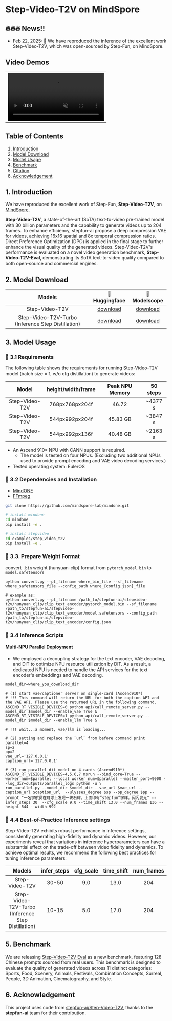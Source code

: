 

# Step-Video-T2V on MindSpore

## 🔥🔥🔥 News!!
* Feb 22, 2025: 👋 We have reproduced the inference of the excellent work Step-Video-T2V, which was open-sourced by Step-Fun, on MindSpore.


## Video Demos

<table border="0" style="width: 100%; text-align: center; margin-top: 1px;">
  <tr>
    <td><video src="https://github.com/user-attachments/assets/07dcec30-7f43-4751-adf2-9b09e93127e7" width="100%" controls autoplay loop muted></video></td>
  </tr>
</table>



## Table of Contents

1. [Introduction](#1-introduction)
2. [Model Download](#3-model-download)
3. [Model Usage](#4-model-usage)
4. [Benchmark](#5-benchmark)
5. [Citation](#7-citation)
6. [Acknowledgement](#8-ackownledgement)



## 1. Introduction

We have reproduced the excellent work of Step-Fun, **Step-Video-T2V**, on [MindSpore](https://www.mindspore.cn/).

**Step-Video-T2V**, a state-of-the-art (SoTA) text-to-video pre-trained model with 30 billion parameters and the capability to generate videos up to 204 frames. To enhance efficiency, stepfun-ai propose a deep compression VAE for videos, achieving 16x16 spatial and 8x temporal compression ratios. Direct Preference Optimization (DPO) is applied in the final stage to further enhance the visual quality of the generated videos. Step-Video-T2V's performance is evaluated on a novel video generation benchmark, **Step-Video-T2V-Eval**, demonstrating its SoTA text-to-video quality compared to both open-source and commercial engines.


## 2. Model Download
| Models   | 🤗Huggingface    |  🤖Modelscope |
|:-------:|:-------:|:-------:|
| Step-Video-T2V | [download](https://huggingface.co/stepfun-ai/stepvideo-t2v) | [download](https://www.modelscope.cn/models/stepfun-ai/stepvideo-t2v)
| Step-Video-T2V-Turbo (Inference Step Distillation) | [download](https://huggingface.co/stepfun-ai/stepvideo-t2v-turbo) | [download](https://www.modelscope.cn/models/stepfun-ai/stepvideo-t2v-turbo)


## 3. Model Usage
### 📜 3.1  Requirements

The following table shows the requirements for running Step-Video-T2V model (batch size = 1, w/o cfg distillation) to generate videos:

|     Model    |  height/width/frame |  Peak NPU Memory | 50 steps |
|:------------:|:------------:|:------------:|:------------:|
| Step-Video-T2V   |        768px768px204f      |  46.72 | ~4377 s |
| Step-Video-T2V   |        544px992px204f      |  45.83 GB | ~3847 s |
| Step-Video-T2V   |        544px992px136f      |  40.48 GB | ~2163 s |

* An Ascend 910* NPU with CANN support is required.
  * The model is tested on four NPUs. (Excluding two additional NPUs used to provide prompt encoding and VAE video decoding services.)
* Tested operating system: EulerOS


### 🔧 3.2 Dependencies and Installation

- [MindONE](https://github.com/mindspore-lab/mindone)
- [FFmpeg](https://www.ffmpeg.org/)
```bash
git clone https://github.com/mindspore-lab/mindone.git

# install mindone
cd mindone
pip install -e .

# install stepvideo
cd examples/step_video_t2v
pip install -e .
```

### 🔧 3.3. Prepare Weight Format

convert `.bin` weight (hunyuan-clip) format from `pytorch_model.bin` to `model.safetensors`

```shell
python convert.py --pt_filename where_bin_file --sf_filename where_safetensors_file --config_path where_{config.json}_file

# example as:
python convert.py --pt_filename /path_to/stepfun-ai/stepvideo-t2v/hunyuan_clip/clip_text_encoder/pytorch_model.bin --sf_filename /path_to/stepfun-ai/stepvideo-t2v/hunyuan_clip/clip_text_encoder/model.safetensors --config_path /path_to/stepfun-ai/stepvideo-t2v/hunyuan_clip/clip_text_encoder/config.json
```

###  🚀 3.4 Inference Scripts

#### Multi-NPU Parallel Deployment

- We employed a decoupling strategy for the text encoder, VAE decoding, and DiT to optimize NPU resource utilization by DiT. As a result, a dedicated NPU is needed to handle the API services for the text encoder's embeddings and VAE decoding.

```shell
model_dir=where_you_download_dir

# (1) start vae/captioner server on single-card (Ascend910*)
# !!! This command will return the URL for both the caption API and the VAE API. Please use the returned URL in the following command.
ASCEND_RT_VISIBLE_DEVICES=0 python api/call_remote_server.py --model_dir $model_dir --enable_vae True &
ASCEND_RT_VISIBLE_DEVICES=1 python api/call_remote_server.py --model_dir $model_dir --enable_llm True &

# !!! wait...a moment, vae/llm is loading...

# (2) setting and replace the `url` from before command print
parallel=4
sp=2
pp=2
vae_url='127.0.0.1'
caption_url='127.0.0.1'

# (3) run parallel dit model on 4-cards (Ascend910*)
ASCEND_RT_VISIBLE_DEVICES=4,5,6,7 msrun --bind_core=True --worker_num=$parallel --local_worker_num=$parallel --master_port=9000 --log_dir=outputs/parallel_logs python -u \
run_parallel.py --model_dir $model_dir --vae_url $vae_url --caption_url $caption_url  --ulysses_degree $sp --pp_degree $pp --prompt "一名宇航员在月球上发现一块石碑，上面印有“stepfun”字样，闪闪发光" --infer_steps 30  --cfg_scale 9.0 --time_shift 13.0 --num_frames 136 --height 544 --width 992
```


###  🚀 4.4 Best-of-Practice Inference settings
Step-Video-T2V exhibits robust performance in inference settings, consistently generating high-fidelity and dynamic videos. However, our experiments reveal that variations in inference hyperparameters can have a substantial effect on the trade-off between video fidelity and dynamics. To achieve optimal results, we recommend the following best practices for tuning inference parameters:

| Models   | infer_steps   | cfg_scale  | time_shift | num_frames |
|:-------:|:-------:|:-------:|:-------:|:-------:|
| Step-Video-T2V | 30-50 | 9.0 |  13.0 | 204
| Step-Video-T2V-Turbo (Inference Step Distillation) | 10-15 | 5.0 | 17.0 | 204 |


## 5. Benchmark
We are releasing [Step-Video-T2V Eval](https://github.com/stepfun-ai/Step-Video-T2V/blob/main/benchmark/Step-Video-T2V-Eval) as a new benchmark, featuring 128 Chinese prompts sourced from real users. This benchmark is designed to evaluate the quality of generated videos across 11 distinct categories: Sports, Food, Scenery, Animals, Festivals, Combination Concepts, Surreal, People, 3D Animation, Cinematography, and Style.


## 6. Acknowledgement
This project uses code from [stepfun-ai/Step-Video-T2V](https://github.com/stepfun-ai/Step-Video-T2V), thanks to the **stepfun-ai** team for their contribution.
